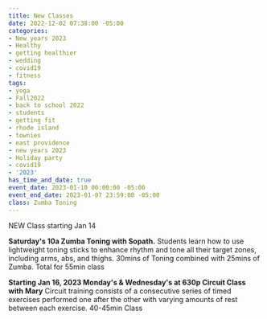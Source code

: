 ```yaml
---
title: New Classes
date: 2022-12-02 07:38:00 -05:00
categories:
- New years 2023
- Healthy
- getting healthier
- wedding
- covid19
- fitness
tags:
- yoga
- Fall2022
- back to school 2022
- students
- getting fit
- rhode island
- townies
- east providence
- new years 2023
- Holiday party
- covid19
- '2023'
has_time_and_date: true
event_date: 2023-01-10 00:00:00 -05:00
event_end_date: 2023-01-07 23:59:00 -05:00
class: Zumba Toning
---
```


NEW Class starting Jan 14

**Saturday's 10a Zumba Toning with Sopath.**
Students learn how to use lightweight toning sticks to enhance rhythm and tone all their target zones, including arms, abs, and thighs. 30mins of Toning combined with 25mins of Zumba. Total for 55min class

**Starting Jan 16, 2023 
Monday's & Wednesday's at 630p Circuit Class with Mary**
Circuit training consists of a consecutive series of timed exercises performed one after the other with varying amounts of rest between each exercise. 40-45min Class
